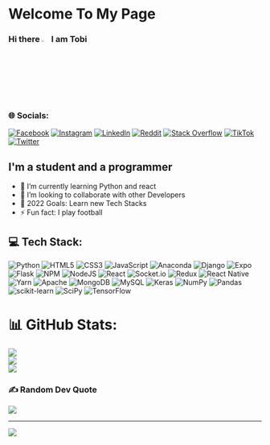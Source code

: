 # Welcome To My Page
### Hi there <a href="#"><img src="https://media.giphy.com/media/hvRJCLFzcasrR4ia7z/giphy.gif" width="3%"></a> I am Tobi

### 🌐 Socials:
[![Facebook](https://img.shields.io/badge/Facebook-%231877F2.svg?logo=Facebook&logoColor=white)](https://facebook.com/Toby-Osoba) [![Instagram](https://img.shields.io/badge/Instagram-%23E4405F.svg?logo=Instagram&logoColor=white)](https://instagram.com/toby_osoba) [![LinkedIn](https://img.shields.io/badge/LinkedIn-%230077B5.svg?logo=linkedin&logoColor=white)](https://linkedin.com/in/Tobi-Osoba) [![Reddit](https://img.shields.io/badge/Reddit-%23FF4500.svg?logo=Reddit&logoColor=white)](https://reddit.com/user/towbyy) [![Stack Overflow](https://img.shields.io/badge/-Stackoverflow-FE7A16?logo=stack-overflow&logoColor=white)](https://stackoverflow.com/users/17608129) [![TikTok](https://img.shields.io/badge/TikTok-%23000000.svg?logo=TikTok&logoColor=white)](https://tiktok.com/@towbbie) [![Twitter](https://img.shields.io/badge/Twitter-%231DA1F2.svg?logo=Twitter&logoColor=white)](https://twitter.com/towbbie)


## I'm a student and a programmer
- 🌱 I’m currently learning Python and react
- 👯 I’m looking to collaborate with other Developers
- 🥅 2022 Goals: Learn new Tech Stacks
- ⚡ Fun fact: I play football
&nbsp;&nbsp;
&nbsp;&nbsp;

## 💻 Tech Stack:
![Python](https://img.shields.io/badge/python-3670A0?style=for-the-badge&logo=python&logoColor=ffdd54) ![HTML5](https://img.shields.io/badge/html5-%23E34F26.svg?style=for-the-badge&logo=html5&logoColor=white) ![CSS3](https://img.shields.io/badge/css3-%231572B6.svg?style=for-the-badge&logo=css3&logoColor=white) ![JavaScript](https://img.shields.io/badge/javascript-%23323330.svg?style=for-the-badge&logo=javascript&logoColor=%23F7DF1E) ![Anaconda](https://img.shields.io/badge/Anaconda-%2344A833.svg?style=for-the-badge&logo=anaconda&logoColor=white) ![Django](https://img.shields.io/badge/django-%23092E20.svg?style=for-the-badge&logo=django&logoColor=white) ![Expo](https://img.shields.io/badge/expo-1C1E24?style=for-the-badge&logo=expo&logoColor=#D04A37) ![Flask](https://img.shields.io/badge/flask-%23000.svg?style=for-the-badge&logo=flask&logoColor=white) ![NPM](https://img.shields.io/badge/NPM-%23000000.svg?style=for-the-badge&logo=npm&logoColor=white) ![NodeJS](https://img.shields.io/badge/node.js-6DA55F?style=for-the-badge&logo=node.js&logoColor=white) ![React](https://img.shields.io/badge/react-%2320232a.svg?style=for-the-badge&logo=react&logoColor=%2361DAFB) ![Socket.io](https://img.shields.io/badge/Socket.io-black?style=for-the-badge&logo=socket.io&badgeColor=010101) ![Redux](https://img.shields.io/badge/redux-%23593d88.svg?style=for-the-badge&logo=redux&logoColor=white) ![React Native](https://img.shields.io/badge/react_native-%2320232a.svg?style=for-the-badge&logo=react&logoColor=%2361DAFB) ![Yarn](https://img.shields.io/badge/yarn-%232C8EBB.svg?style=for-the-badge&logo=yarn&logoColor=white) ![Apache](https://img.shields.io/badge/apache-%23D42029.svg?style=for-the-badge&logo=apache&logoColor=white) ![MongoDB](https://img.shields.io/badge/MongoDB-%234ea94b.svg?style=for-the-badge&logo=mongodb&logoColor=white) ![MySQL](https://img.shields.io/badge/mysql-%2300f.svg?style=for-the-badge&logo=mysql&logoColor=white) ![Keras](https://img.shields.io/badge/Keras-%23D00000.svg?style=for-the-badge&logo=Keras&logoColor=white) ![NumPy](https://img.shields.io/badge/numpy-%23013243.svg?style=for-the-badge&logo=numpy&logoColor=white) ![Pandas](https://img.shields.io/badge/pandas-%23150458.svg?style=for-the-badge&logo=pandas&logoColor=white) ![scikit-learn](https://img.shields.io/badge/scikit--learn-%23F7931E.svg?style=for-the-badge&logo=scikit-learn&logoColor=white) ![SciPy](https://img.shields.io/badge/SciPy-%230C55A5.svg?style=for-the-badge&logo=scipy&logoColor=%white) ![TensorFlow](https://img.shields.io/badge/TensorFlow-%23FF6F00.svg?style=for-the-badge&logo=TensorFlow&logoColor=white)
# 📊 GitHub Stats:
![](https://github-readme-stats.vercel.app/api?username=tobyyosoba777&theme=dark&hide_border=false&include_all_commits=true&count_private=false)<br/>
![](https://github-readme-streak-stats.herokuapp.com/?user=tobyyosoba777&theme=dark&hide_border=false)<br/>
![](https://github-readme-stats.vercel.app/api/top-langs/?username=tobyyosoba777&theme=dark&hide_border=false&include_all_commits=true&count_private=false&layout=compact)

### ✍️ Random Dev Quote
![](https://quotes-github-readme.vercel.app/api?type=horizontal&theme=radical)

---
[![](https://visitcount.itsvg.in/api?id=tobyyosoba777&icon=0&color=0)](https://visitcount.itsvg.in)

